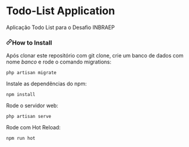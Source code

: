 # Todo-List Application
 Aplicação Todo List para o Desafio INBRAEP
 <h3><a id="user-content-how-to-install" class="anchor" aria-hidden="true" href="#Como-instalar"><svg class="octicon octicon-link" viewBox="0 0 16 16" version="1.1" width="16" height="16" aria-hidden="true"><path fill-rule="evenodd" d="M7.775 3.275a.75.75 0 001.06 1.06l1.25-1.25a2 2 0 112.83 2.83l-2.5 2.5a2 2 0 01-2.83 0 .75.75 0 00-1.06 1.06 3.5 3.5 0 004.95 0l2.5-2.5a3.5 3.5 0 00-4.95-4.95l-1.25 1.25zm-4.69 9.64a2 2 0 010-2.83l2.5-2.5a2 2 0 012.83 0 .75.75 0 001.06-1.06 3.5 3.5 0 00-4.95 0l-2.5 2.5a3.5 3.5 0 004.95 4.95l1.25-1.25a.75.75 0 00-1.06-1.06l-1.25 1.25a2 2 0 01-2.83 0z"></path></svg></a>How to Install</h3>
<p>Após clonar este repositório com git clone, crie um banco de dados com nome <em>banco</em> e rode o comando migrations:</p>
<div class="snippet-clipboard-content position-relative" data-snippet-clipboard-copy-content="php artisan migrate
"><pre><code>php artisan migrate
</code></pre></div>
<p>Instale as dependências do npm:</p>
<div class="snippet-clipboard-content position-relative" data-snippet-clipboard-copy-content="npm install
"><pre><code>npm install
</code></pre></div>
<p>Rode o servidor web:</p>
<div class="snippet-clipboard-content position-relative" data-snippet-clipboard-copy-content="php artisan serve
"><pre><code>php artisan serve
</code></pre></div>
<p>Rode com Hot Reload:</p>
<div class="snippet-clipboard-content position-relative" data-snippet-clipboard-copy-content="npm run hot
"><pre><code>npm run hot
</code>
